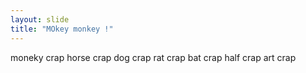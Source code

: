 ```yaml
---
layout: slide
title: "MOkey monkey !"
---
```

moneky crap
horse crap
dog  crap
rat crap
bat crap 
half crap
art crap
